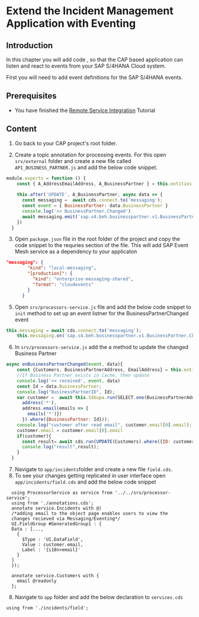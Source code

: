 # Extend the Incident Management Application with Eventing

## Introduction 
In this chapter you will add code , so that the CAP based application can listen and react to events from your SAP S/4HANA Cloud system.  
 
First you will need to add event definitions for the SAP S/4HANA events.


## Prerequisites

* You have finished the [Remote Service Integration](../../remote-service/README.md) Tutorial

  
## Content

1. Go back to your CAP project's root folder.

2. Create a topic annotation for processing events. For this open `srv/external` folder and create a new file called `API_BUSINESS_PARTNER.js` and add the below code snippet.  

```js
module.exports = function () {
    const { A_AddressEmailAddress, A_BusinessPartner } = this.entities;
   
    this.after('UPDATE', A_BusinessPartner, async data => {
      const messaging =  await cds.connect.to('messaging');
      const event = { BusinessPartner: data.BusinessPartner }
      console.log('>> BusinessPartner.Changed')
      await messaging.emit('sap.s4.beh.businesspartner.v1.BusinessPartner.Changed.v1', event);
    })
  }
```

3. Open `package.json` file in the root folder of the project and copy the code snippet to the requries section of the file. This will add SAP Event Mesh service as a dependency to your applicaton

```json
"messaging": {
        "kind": "local-messaging",
        "[production]": {
          "kind": "enterprise-messaging-shared",
          "format": "cloudevents"
        }
      }
```

5. Open `srv/processors-service.js` file and add the below code snippet to `init` method to set up an event listner for the BusinessPartnerChanged event

```js
this.messaging = await cds.connect.to('messaging');
    this.messaging.on('sap.s4.beh.businesspartner.v1.BusinessPartner.Changed.v1', async ({ event, data }) => await this.onBusinessPartnerChanged(event, data))
```

6. In `srv/processors-service.js` add the a method to update the changed Business Partner

```js
async onBusinessPartnerChanged(event, data){
    const {Customers, BusinessPartnerAddress, EmailAddress} = this.entities;
    //If Business Partner exists in Cache, then update
    console.log('<< received', event, data)
    const Id = data.BusinessPartner;
    console.log("BusinessPartnerID", Id);
    var customer =  await this.S4bupa.run(SELECT.one(BusinessPartnerAddress, address => {
      address('*'),
      address.email(emails => {
        emails('*')})
      }).where({BusinessPartner: Id}));
    console.log("customer after read email", customer.email[0].email);
    customer.email = customer.email[0].email
    if(customer){
      const result= await cds.run(UPDATE(Customers).where({ID: customer.ID}).set({email:customer.email}));
      console.log("result",result);
    }
  }
```

7. Navigate to `app/incidents`folder  and create a new file `field.cds`.
8. To see your changes getting replicated in user interface open `app/incidents/field.cds` and add the below code snippet

```cds
  using ProcessorService as service from '../../srv/processor-service';
  using from './annotations.cds';
  annotate service.Incidents with @(
  /*adding email to the object page enables users to view the
  changes recieved via Messaging/Eventing*/
  UI.FieldGroup #GeneratedGroup1 : {
  Data : [...,
    {
      $Type : 'UI.DataField',
      Value : customer.email,
      Label : '{i18n>email}'
    }
  ]
  });

  annotate service.Customers with {
    email @readonly
  };  
```

8. Navigate to `app` folder and add the below declaration to `services.cds`
  ```cds
  using from './incidents/field';
  ```
